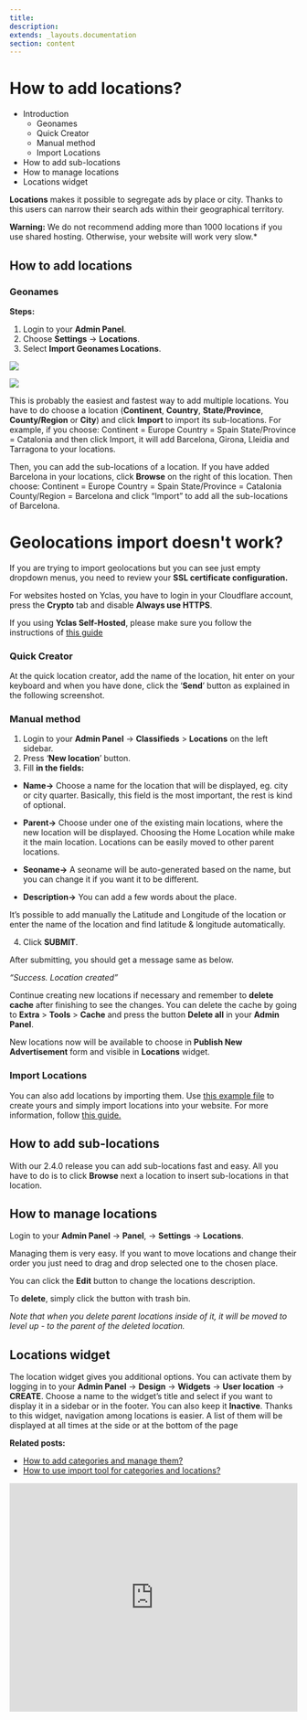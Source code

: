 ```yaml
---
title:
description:
extends: _layouts.documentation
section: content
---
```


# How to add locations?

-   Introduction
    -   Geonames
    -   Quick Creator
    -   Manual method
    -   Import Locations
-   How to add sub-locations
-   How to manage locations
-   Locations widget

**Locations**  makes it possible to segregate ads by place or city. Thanks to this users can narrow their search ads within their geographical territory.

**Warning:**  We do not recommend adding more than 1000 locations if you use shared hosting. Otherwise, your website will work very slow.*

## How to add locations

### Geonames

**Steps:**

1.  Login to your **Admin Panel**.
2.  Choose  **Settings**  ->  **Locations**.
3.  Select  **Import Geonames Locations**.

![](https://raw.githubusercontent.com/yclas/guides/master/images/Import%20location.jpg)

![](https://github.com/yclas/guides/blob/master/images/import%20location%20small.jpg)

This is probably the easiest and fastest way to add multiple locations.  You have to do choose a location (**Continent**, **Country**, **State/Province**, **County/Region** or **City**) and click  **Import**  to import its sub-locations.
For example, if you choose:
Continent = Europe
Country = Spain
State/Province = Catalonia
and then click Import, it will add Barcelona, Girona, Lleidia and Tarragona to your locations.

Then, you can add the sub-locations of a location.
If you have added Barcelona in your locations, click  **Browse**  on the right of this location.
Then choose:
Continent = Europe
Country = Spain
State/Province = Catalonia
County/Region = Barcelona
and click “Import” to add all the sub-locations of Barcelona.

# **Geolocations import doesn't work?**

If you are trying to import geolocations but you can see just empty dropdown menus, you need to review your **SSL certificate configuration.**

For  websites hosted on Yclas, you have to login in your Cloudflare account, press the  **Crypto**  tab and disable  **Always use HTTPS**.

If you using  **Yclas Self-Hosted**, please make sure you follow the instructions of [this guide](Technical-http-to-https.md)

### Quick Creator

At the quick location creator, add the name of the location, hit  enter  on your keyboard and when you have done, click  the ‘**Send**’ button as explained in the following screenshot.



### Manual method

1. Login to your **Admin Panel** -> **Classifieds**  >  **Locations**  on the left sidebar.
2. Press ‘**New location**’ button.
3. Fill  **in the fields:**

-   **Name->**  Choose a name for the location that will be displayed, eg. city or city quarter. Basically, this field is the most important, the rest is kind of optional.

-   **Parent->**  Choose under one of the existing main locations, where the new location will be displayed. Choosing the Home Location while make it the main location. Locations can be easily moved to other parent locations.

-   **Seoname->**  A seoname will be auto-generated based on the name, but you can change it if you want it to be different.
-   **Description->**  You can add a few words about the place.

It’s possible to add manually the Latitude and Longitude of the location or enter the name of the location and find latitude & longitude automatically.

4. Click  **SUBMIT**.

After submitting, you should get a message same as below.

_“Success. Location created”_

Continue creating new locations if necessary and remember to  **delete cache**  after finishing to see the changes. You can delete the cache by going to  **Extra**  >  **Tools**  >  **Cache**  and press the button  **Delete all** in your **Admin Panel**.

New locations now will be available to choose in  **Publish New Advertisement**  form and visible in  **Locations** widget.

### Import Locations

You can also add locations by importing them. Use  [this example file](https://raw.githubusercontent.com/yclas/guides/master/samples/import_locations_example.csv)  to create yours and simply import locations into your website. For more information, follow  [this guide.](Classifieds-how-to-import-tool-for-categories-and-location.md)

## How to add sub-locations

With our 2.4.0 release you can add sub-locations fast and easy. All you have to do is to click  **Browse**  next a location to insert sub-locations in that location.

## How to manage locations

Login to your **Admin Panel** -> **Panel**, ->   **Settings**  ->  **Locations**.

Managing them is very easy. If you want to move locations and change their order you just need to drag and drop selected one to the chosen place.

You can click the **Edit** button to change the locations description.

To  **delete**, simply  click  the button with trash bin.

_Note that when you delete parent locations inside of it, it will be moved to level up - to the parent of the deleted location._

## Locations widget

The location widget gives you additional options. You can activate them by logging in to your  **Admin Panel** ->   **Design**  ->  **Widgets** ->  **User location** ->  **CREATE**. Choose a name to the widget’s title and select if you want to display it in a sidebar or in the footer. You can also keep it  **Inactive**. Thanks to this widget, navigation among locations is easier. A list of them will be displayed at all times at the side or at the bottom of the page


**Related posts:**

-   [How to add categories and manage them?](Classifieds-how-to-add-new-categories-and-manage-them.md)
-   [How to use import tool for categories and locations?](Classifieds-how-to-import-tool-for-categories-and-location.md)


<iframe width="100%" height="400px" src="https://www.youtube.com/embed/ileb1ebLo6Q" title="Yclas video" frameborder="0" allow="accelerometer; autoplay; clipboard-write; encrypted-media; gyroscope; picture-in-picture" allowfullscreen></iframe>
 
